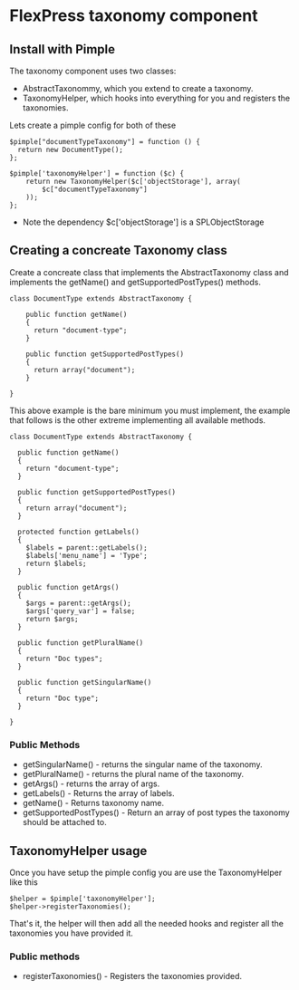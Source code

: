# FlexPress taxonomy component

## Install with Pimple
The taxonomy component uses two classes:
- AbstractTaxonommy, which you extend to create a taxonomy.
- TaxonomyHelper, which hooks into everything for you and registers the taxonomies.

Lets create a pimple config for both of these

```
$pimple["documentTypeTaxonomy"] = function () {
  return new DocumentType();
};

$pimple['taxonomyHelper'] = function ($c) {
    return new TaxonomyHelper($c['objectStorage'], array(
        $c["documentTypeTaxonomy"]
    ));
};
```
- Note the dependency $c['objectStorage']  is a SPLObjectStorage

## Creating a concreate Taxonomy class
Create a concreate class that implements the AbstractTaxonomy class and implements the getName() and getSupportedPostTypes() methods.

```
class DocumentType extends AbstractTaxonomy {

    public function getName()
    {
      return "document-type";
    }
    
    public function getSupportedPostTypes()
    {
      return array("document");
    }

}
```
This above example is the bare minimum you must implement, the example that follows is the other extreme implementing all available methods.
```
class DocumentType extends AbstractTaxonomy {

  public function getName()
  {
    return "document-type";
  }
  
  public function getSupportedPostTypes()
  {
    return array("document");
  }

  protected function getLabels()
  {
    $labels = parent::getLabels();
    $labels['menu_name'] = 'Type';
    return $labels;
  }
  
  public function getArgs()
  {
    $args = parent::getArgs();
    $args['query_var'] = false;
    return $args;
  }
  
  public function getPluralName()
  {
    return "Doc types";
  }
  
  public function getSingularName()
  {
    return "Doc type";
  }

}
```

### Public Methods
- getSingularName() - returns the singular name of the taxonomy.
- getPluralName() - returns the plural name of the taxonomy.
- getArgs() - returns the array of args.
- getLabels() - Returns the array of labels.
- getName() - Returns taxonomy name.
- getSupportedPostTypes() - Return an array of post types the taxonomy should be attached to.

## TaxonomyHelper usage

Once you have setup the pimple config you are use the TaxonomyHelper like this
```
$helper = $pimple['taxonomyHelper'];
$helper->registerTaxonomies();

```
That's it, the helper will then add all the needed hooks and register all the taxonomies you have provided it.

### Public methods
- registerTaxonomies() - Registers the taxonomies provided.
